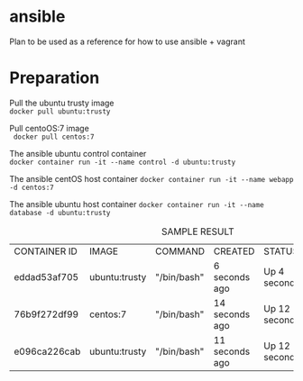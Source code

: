 # ansible

Plan to be used as a reference for how to use ansible + vagrant

<h1>Preparation</h1>
<p>
    Pull the ubuntu trusty image <br>
    <code>docker pull ubuntu:trusty</code>
</p>

<p>
    Pull centoOS:7 image <br>
    <code> docker pull centos:7 </code>
</p>

<p> 
    The ansible ubuntu control container <br>
    <code>docker container run -it --name control -d ubuntu:trusty</code>
</p>

<p>
    The ansible centOS host container
    <code>docker container run -it --name webapp -d centos:7</code>
</p>

<p> 
    The ansible ubuntu host container
    <code>docker container run -it --name database -d ubuntu:trusty</code>
</p>

<table>
<caption>SAMPLE RESULT</caption>
    <tr>
        <td>CONTAINER ID</td>
        <td>IMAGE</td>
        <td>COMMAND</td>
        <td>CREATED</td>
        <td>STATUS</td>
        <td>PORT</td>
        <td>NAME</td>
    </tr>
    <tr>
        <td>eddad53af705</td>
        <td>ubuntu:trusty</td>
        <td>"/bin/bash"</td>
        <td>6 seconds ago</td>
        <td>Up 4 seconds</td>
        <td></td>
        <td>database</td>
    </tr>
    <tr>
        <td>76b9f272df99</td>
        <td>centos:7</td>
        <td>"/bin/bash"</td>
        <td>14 seconds ago</td>
        <td>Up 12 seconds</td>
        <td></td>
        <td>webapp</td>
    </tr>
    <tr>
        <td>e096ca226cab</td>
        <td>ubuntu:trusty</td>
        <td>"/bin/bash"</td>
        <td>11 seconds ago</td>
        <td>Up 12 seconds</td>
        <td></td>
        <td>control</td>
    </tr>
<table>
